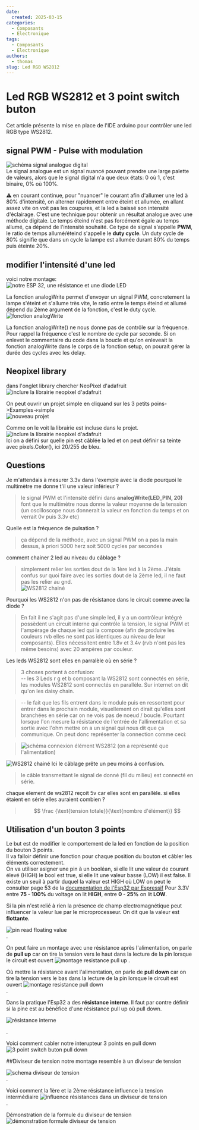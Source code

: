 ```yaml
---
date:
  created: 2025-03-15
categories:
  - Composants
  - Electronique
tags:
  - Composants
  - Electronique
authors:
  - thomas
slug: Led RGB WS2812
---
```


# Led RGB WS2812 et 3 point switch buton

Cet article présente la mise en place de l'IDE arduino pour contrôler une led RGB type WS2812.  

<!-- more -->

## signal PWM - Pulse with modulation  
![schéma signal analogue digital](mkdocs/signal_analogue_digital.jpg)  
Le signal analogue est un signal nuancé pouvant prendre une large palette de valeurs, alors que le signal digital n'a que deux états: 0 où 1, c'est binaire, 0% où 100%.    


⚠️ en courant continue, pour "nuancer" le courant afin d'allumer une led à 80% d'intensité, on alterner rapidement entre éteint et allumée, en allant assez vite on voit pas les coupures, et la led a baissé son intensité d'éclairage. C'est une technique pour obtenir un résultat analogue avec une méthode digitale. Le temps éteind n'est pas forcément égale au temps allumé, ça dépend de l'intensité souhaité. Ce type de signal s'appelle **PWM**, le ratio de temps allumé/éteind s'appelle le **duty cycle**. Un duty cycle de 80% signifie que dans un cycle la lampe est allumée durant 80% du temps puis éteinte 20%.

## modifier l'intensité d'une led
voici notre montage:  
![notre ESP 32, une résistance et une diode LED](mkdocs/ESP32_led_diode.png)  

La fonction analogWrite permet d'envoyer un signal PWM, concretement la lampe s'éteint et s'allume très vite, le ratio entre le temps éteind et allumé dépend du 2ème argument de la fonction, c'est le duty cycle. 
![fonction analogWrite ](mkdocs/PWM_diode_intensite.png)   

La fonction analogWrite() ne nous donne pas de contrôle sur la fréquence.
Pour rappel la fréquence c'est le nombre de cycle par seconde.
Si on enlevet le commentaire du code dans la boucle et qu'on enleveait la fonction analogWrite dans le corps de la fonction setup, on pourait gérer la durée des cycles avec les delay.

## Neopixel library
dans l'onglet library chercher NeoPixel d'adafruit    
![inclure la librairie neopixel d'adafruit](mkdocs/neopixel_library.png)  
  
On peut ouvrir un projet simple en cliquand sur les 3 petits poins->Examples->simple   
![nouveau projet](mkdocs/nouveau_projet.png) 

Comme on le voit la librairie est incluse dans le projet.
![inclure la librairie neopixel d'adafruit](mkdocs/include_adaffruit_neopixel.png)  
Ici on a défini sur quelle pin est câblée la led et on peut définir sa teinte avec pixels.Color(), ici 20/255 de bleu.   

## Questions

Je m'attendais à mesurer 3.3v dans l'exemple avec la diode pourquoi le multimètre me donne t'il une valeur inférieur ?
>le signal PWM et l'intensité défini dans **analogWrite(LED_PIN, 20)** font que le multimètre nous donne la valeur moyenne de la tenssion (un oscilloscope nous donnerait la valeur en fonction du temps et on verrait 0v puis 3.3v etc)  

Quelle est la fréquence de pulsation ?
>ça dépend de la méthode, avec un signal PWM on a pas la main dessus, à priori 5000 herz soit 5000 cycles par secondes 

comment chainer 2 led au niveau du câblage ?  
>simplement relier les sorties dout de la 1ère led à la 2ème. J'étais confus sur quoi faire avec les sorties dout de la 2ème led, il ne faut pas les relier au gnd.   
![WS2812 chainé](mkdocs/WS2812_montage_1.jpg) 
  

Pourquoi les WS2812 n'on pas de résistance dans le circuit comme avec la diode ?
>En fait il ne s'agit pas d'une simple led, il y a un contrôleur intégré possèdent un circuit interne qui contrôle la tension, le signal PWM et l'ampérage de chaque led qui la compose (afin de produire les couleurs rvb elles ne sont pas identiques au niveau de leur composants). Elles nécessitent entre 1.8v et 3.4v (rvb n'ont pas les même besoins) avec 20 ampères par couleur.  

Les leds WS2812 sont elles en parralèle où en série ?
>3 choses portent à confusion:  
-- les 3 Leds r g et b composant la WS2812 sont connectés en série, les modules WS2812 sont connectés en parallèle. Sur internet on dit qu'on les daisy chain.  

>-- le fait que les fils entrent dans le module puis en ressortent pour entrer dans le prochain module, visuellement on dirait qu'elles sont branchées en série car on ne vois pas de noeud / boucle. 
Pourtant lorsque l'on mesure la résistance de l'entrée de l'allimentation et sa sortie avec l'ohm mettre on a un signal qui nous dit que ça communique. On peut donc représenter la connection comme ceci:

>![schéma connexion élément WS2812](mkdocs/schema_connexion_WS2812.png) 
(on a représenté que l'alimentation)

![WS2812 chainé](mkdocs/WS2812_montage_2.jpg) 
Ici le câblage prête un peu moins à confusion.

> le câble transmettant le signal de donné (fil du milieu) est connecté en série.  

chaque element de ws2812 reçoit 5v car elles sont en parallèle. si elles étaient en série elles auraient  combien ? 

>  $$
    \frac {\text{tension totale}}{\text{nombre d'élément}} 
  $$

## Utilisation d'un bouton 3 points

Le but est de modifier le comportement de la led en fonction de la position du bouton 3 points.  
Il va falloir définir une fonction pour chaque position du bouton et câbler les éléments correctement.  
On va utiliser asigner une pin à un booléan, si elle lit une valeur de courant élevé (HIGH) le bool est true, si elle lit une valeur basse (LOW) il est false.
Il existe un seuil à partir duquel la valeur est HIGH où LOW on peut le consulter page 53 de la [documentation de l'Esp32 par Espressif]( https://www.espressif.com/sites/default/files/documentation/esp32_datasheet_en.pdf)
Pour 3.3V entre **75 - 100%** du voltage on lit **HIGH**, entre **0 - 25%** on lit **LOW**.    

Si la pin n'est relié à rien la présence de champ electromagnétique peut influencer la valeur lue par le microprocesseur. On dit que la valeur est **flottante**.  
  
![pin read floating value](mkdocs/valeur_flottante.png)  
.

On peut faire un montage avec une résistance après l'alimentation, on parle de **pull up** car on tire la tension vers le haut dans la lecture de la pin lorsque le circuit est ouvert
![montage resistance pull up](mkdocs/pull_up_resistance.png) 
. 


Où mettre la résistance avant l'alimentation, on parle de **pull down** car on tire la tension vers le bas dans la lecture de la pin lorsque le circuit est ouvert
![montage resistance pull down](mkdocs/pull_down_resistance.png)    
.
 

Dans la pratique l'Esp32 a des **résistance interne**. Il faut par contre définir si la pine est au bénéfice d'une résistance pull up où pull down.

![résistance interne](mkdocs/resistance_interne.png)  

.

Voici comment cabler notre interupteur 3 points en pull down
![3 point switch buton pull down](mkdocs/bouton_3_points.png)  

##Diviseur de tension
notre montage resemble à un diviseur de tension


![schema diviseur de tension](mkdocs/diviseur_De_tension.png)  
.

Voici comment la 1ère et la 2ème résistance influence la tension intermédiaire
![influence résistances dans un diviseur de tension](mkdocs/influence_resistance_diviseur_tension.png)  
.

Démonstration de la formule du diviseur de tension
![démonstration formule diviseur de tension](mkdocs/demonstration_formule_diviseur_tension.png)  

